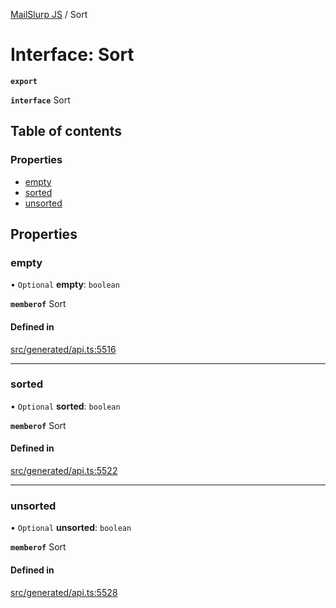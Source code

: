 [MailSlurp JS](../README.md) / Sort

# Interface: Sort

**`export`**

**`interface`** Sort

## Table of contents

### Properties

- [empty](Sort.md#empty)
- [sorted](Sort.md#sorted)
- [unsorted](Sort.md#unsorted)

## Properties

### empty

• `Optional` **empty**: `boolean`

**`memberof`** Sort

#### Defined in

[src/generated/api.ts:5516](https://github.com/mailslurp/mailslurp-client/blob/6534d6f/src/generated/api.ts#L5516)

___

### sorted

• `Optional` **sorted**: `boolean`

**`memberof`** Sort

#### Defined in

[src/generated/api.ts:5522](https://github.com/mailslurp/mailslurp-client/blob/6534d6f/src/generated/api.ts#L5522)

___

### unsorted

• `Optional` **unsorted**: `boolean`

**`memberof`** Sort

#### Defined in

[src/generated/api.ts:5528](https://github.com/mailslurp/mailslurp-client/blob/6534d6f/src/generated/api.ts#L5528)
